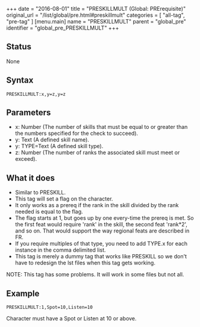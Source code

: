 +++
date = "2016-08-01"
title = "PRESKILLMULT (Global: PRErequisite)"
original_url = "/list/global/pre.html#preskillmult"
categories = [ "all-tag", "pre-tag" ]
[menu.main]
    name = "PRESKILLMULT"
    parent = "global_pre"
    identifier = "global_pre_PRESKILLMULT"
+++

## Status

None

## Syntax

`PRESKILLMULT:x,y=z,y=z`

## Parameters

-   x: Number (The number of skills that must be equal
    to or greater than the numbers specified for the check to succeed).
-   y: Text (A defined skill name).
-   y: TYPE=Text (A defined skill type).
-   z: Number (The number of ranks the associated skill
    must meet or exceed).



What it does
------------

-   Similar to PRESKILL.
-   This tag will set a flag on the character.
-   It only works as a prereq if the rank in the skill divided by the
    rank needed is equal to the flag.
-   The flag starts at 1, but goes up by one every-time the prereq
    is met. So the first feat would require 'rank' in the skill, the
    second feat 'rank\*2', and so on. That would support the way
    regional feats are described in FR.
-   If you require multiples of that type, you need to add TYPE.x for
    each instance in the comma delimited list.
-   This tag is merely a dummy tag that works like PRESKILL so we don't
    have to redesign the lst files when this tag gets working.

NOTE: This tag has some problems. It will work in some files but not
all.

Example
-------

`PRESKILLMULT:1,Spot=10,Listen=10`

Character must have a Spot or Listen at 10 or above.

